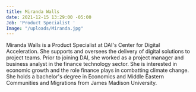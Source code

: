 ```yaml
---
title: Miranda Walls
date: 2021-12-15 13:29:00 -05:00
Job: 'Product Specialist '
Image: "/uploads/Miranda.jpg"
---
```


Miranda Walls is a Product Specialist at DAI's Center for Digital Acceleration. She supports and oversees the delivery of digital solutions to project teams. Prior to joining DAI, she worked as a project manager and business analyst in the finance technology sector. She is interested in economic growth and the role finance plays in combatting climate change. She holds a bachelor's degree in Economics and Middle Eastern Communities and Migrations from James Madison University.